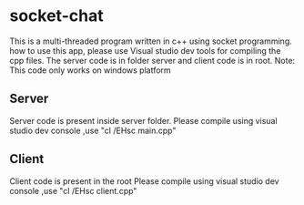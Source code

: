 # socket-chat
This is a multi-threaded program written in c++ using socket programming.
how to use this app,
please use Visual studio dev tools for compiling the cpp files. The server code is in folder server and client code is in root.
Note: This code only works on windows platform

## Server
Server code is present inside server folder.
Please compile using visual studio dev console ,use "cl /EHsc main.cpp"


## Client
Client code is present in the root
Please compile using visual studio dev console ,use "cl /EHsc client.cpp"
